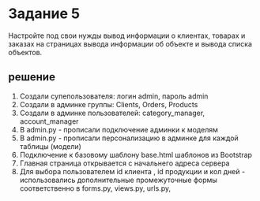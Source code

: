 # Задание 5
Настройте под свои нужды вывод информации о клиентах, товарах и заказах 
на страницах вывода информации об объекте и вывода списка объектов.

## решение
1. Создали супепользователя: логин admin, пароль admin
2. Создали в админке группы: Сlients, Orders, Products
3. Создали в админке пользователей: category_manager, account_manager
4. В admin.py - прописали подключение админки к моделям
5. В admin.py - прописали персонализацию в админке для каждой таблицы (модели) 
6. Подключение к базовому шаблону base.html  шаблонов из Bootstrap
7. Главная страница открывается с начальнего адреса сервера
8. Для выбора пользователем id клиента , id продукции и кол дней - использовались дополнительные
промежуточные формы соответственно в  forms.py, views.py, urls.py,